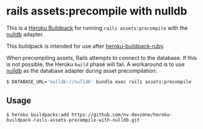 # rails assets:precompile with nulldb

This is a [Heroku Buildpack](http://devcenter.heroku.com/articles/buildpacks) for running `rails assets:precompile` with the [nulldb](https://github.com/nulldb/nulldb) adapter.

This buildpack is intended for use after [heroku-buildpack-ruby](https://github.com/heroku/heroku-buildpack-ruby). 

When precompiling assets, Rails attempts to connect to the database. If this is not possible, the Heroku `build` phase will fail. A workaround is to use [nulldb](https://github.com/nulldb/nulldb) as the database adapter during asset precompilation:

```sh
$ DATABASE_URL='nulldb://nulldb' bundle exec rails assets:precompile
```

## Usage

```
$ heroku buildpacks:add https://github.com/nv-devzone/heroku-buildpack-rails-assets-precompile-with-nulldb.git
```
